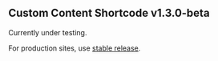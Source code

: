 ## Custom Content Shortcode v1.3.0-beta

Currently under testing.

For production sites, use [stable release](http://wordpress.org/plugins/custom-content-shortcode/).